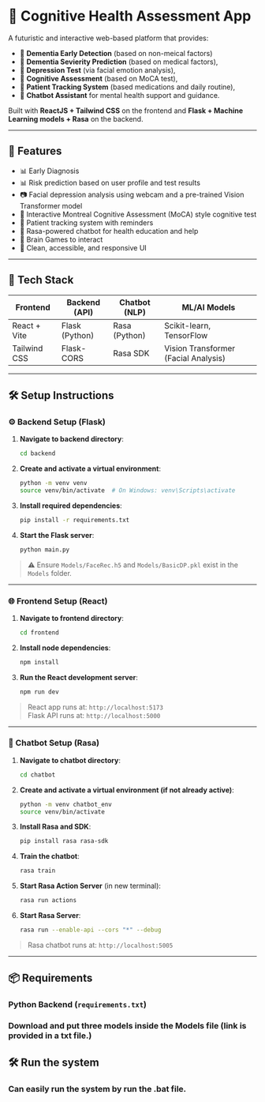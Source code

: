 # 🧠 Cognitive Health Assessment App

A futuristic and interactive web-based platform that provides:
- 🧬 **Dementia Early Detection** (based on non-meical factors)
- 🧬 **Dementia Sevierity Prediction** (based on medical factors),
- 🧪 **Depression Test** (via facial emotion analysis),
- 🧮 **Cognitive Assessment** (based on MoCA test),
- 🧮 **Patient Tracking System** (based medications and daily routine),
- 💬 **Chatbot Assistant** for mental health support and guidance.

Built with **ReactJS + Tailwind CSS** on the frontend and **Flask + Machine Learning models + Rasa** on the backend.

---

## 🌟 Features
- 📊 Early Diagnosis
- 📊 Risk prediction based on user profile and test results
- 📷 Facial depression analysis using webcam and a pre-trained Vision Transformer model
- 🧠 Interactive Montreal Cognitive Assessment (MoCA) style cognitive test
- 🧮 Patient tracking system with reminders
- 💬 Rasa-powered chatbot for health education and help
- 🧠 Brain Games to interact
- 🎨 Clean, accessible, and responsive UI

---

## 🧰 Tech Stack

| Frontend         | Backend (API)    | Chatbot (NLP)   | ML/AI Models         |
|------------------|------------------|------------------|----------------------|
| React + Vite     | Flask (Python)   | Rasa (Python)    | Scikit-learn, TensorFlow |
| Tailwind CSS     | Flask-CORS       | Rasa SDK         | Vision Transformer (Facial Analysis) |

---

## 🛠️ Setup Instructions

### ⚙️ Backend Setup (Flask)

1. **Navigate to backend directory**:
    ```bash
    cd backend
    ```

2. **Create and activate a virtual environment**:
    ```bash
    python -m venv venv
    source venv/bin/activate  # On Windows: venv\Scripts\activate
    ```

3. **Install required dependencies**:
    ```bash
    pip install -r requirements.txt
    ```

4. **Start the Flask server**:
    ```bash
    python main.py
    ```

> ⚠️ Ensure `Models/FaceRec.h5` and `Models/BasicDP.pkl` exist in the `Models` folder.

---

### 🌐 Frontend Setup (React)

1. **Navigate to frontend directory**:
    ```bash
    cd frontend
    ```

2. **Install node dependencies**:
    ```bash
    npm install
    ```

3. **Run the React development server**:
    ```bash
    npm run dev
    ```

> React app runs at: `http://localhost:5173`  
> Flask API runs at: `http://localhost:5000`

---

### 💬 Chatbot Setup (Rasa)

1. **Navigate to chatbot directory**:
    ```bash
    cd chatbot
    ```

2. **Create and activate a virtual environment (if not already active)**:
    ```bash
    python -m venv chatbot_env
    source venv/bin/activate
    ```

3. **Install Rasa and SDK**:
    ```bash
    pip install rasa rasa-sdk
    ```

4. **Train the chatbot**:
    ```bash
    rasa train
    ```

5. **Start Rasa Action Server** (in new terminal):
    ```bash
    rasa run actions
    ```

6. **Start Rasa Server**:
    ```bash
    rasa run --enable-api --cors "*" --debug
    ```

> Rasa chatbot runs at: `http://localhost:5005`

---

## 📦 Requirements

### Python Backend (`requirements.txt`)
### Download and put three models inside the Models file (link is provided in a txt file.)

## 🛠️ Run the system

### Can easily run the system by run the .bat file.
